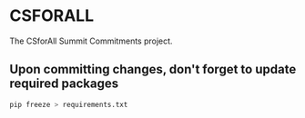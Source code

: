 # CSFORALL
The CSforAll Summit Commitments project.

## Upon committing changes, don't forget to update required packages
```sh
pip freeze > requirements.txt
```
